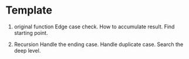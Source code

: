 # Template

1. original function
   Edge case check.
   How to accumulate result.
   Find starting point.

2. Recursion
   Handle the ending case.
   Handle duplicate case.
   Search the deep level.
